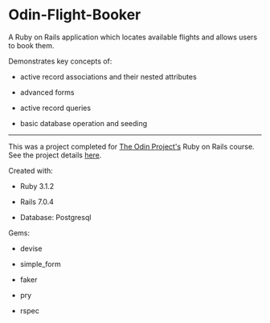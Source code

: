 # Odin-Flight-Booker

A Ruby on Rails application which locates available flights and allows users to book them. 

Demonstrates key concepts of:

* active record associations and their nested attributes

* advanced forms

* active record queries

* basic database operation and seeding

----------------------------------------

This was a project completed for [The Odin Project's](https://www.theodinproject.com/) Ruby on Rails course. See the project details [here](https://www.theodinproject.com/lessons/ruby-on-rails-flight-booker).

Created with:

* Ruby 3.1.2

* Rails 7.0.4

* Database: Postgresql 


Gems:

* devise

* simple_form

* faker

* pry

* rspec
